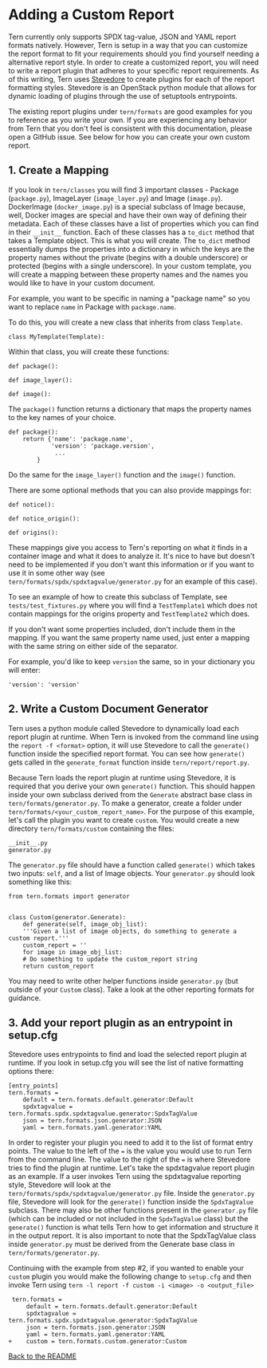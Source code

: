 # Adding a Custom Report
Tern currently only supports SPDX tag-value, JSON and YAML report formats natively. However, Tern is setup in a way that you can customize the report format to fit your requirements should you find yourself needing a alternative report style. In order to create a customized report, you will need to write a report plugin that adheres to your specific report requirements. As of this writing, Tern uses [Stevedore](https://docs.openstack.org/stevedore/latest/) to create plugins for each of the report formatting styles. Stevedore is an OpenStack python module that allows for dynamic loading of plugins through the use of setuptools entrypoints.

The existing report plugins under `tern/formats` are good examples for you to reference as you write your own. If you are experiencing any behavior from Tern that you don't feel is consistent with this documentation, please open a GitHub issue. See below for how you can create your own custom report.

## 1. Create a Mapping
If you look in `tern/classes` you will find 3 important classes - Package (`package.py`), ImageLayer (`image_layer.py`) and Image (`image.py`). DockerImage (`docker_image.py`) is a special subclass of Image because, well, Docker images are special and have their own way of defining their metadata. Each of these classes have a list of properties which you can find in their `__init__` function.
Each of these classes has a `to_dict` method that takes a Template object. This is what you will create. The `to_dict` method essentially dumps the properties into a dictionary in which the keys are the property names without the private (begins with a double underscore) or protected (begins with a single underscore). In your custom template, you will create a mapping between these property names and the names you would like to have in your custom document.

For example, you want to be specific in naming a "package name" so you want to replace `name` in Package with `package.name`.

To do this, you will create a new class that inherits from class `Template`.

```
class MyTemplate(Template):
```

Within that class, you will create these functions:

```
def package():

def image_layer():

def image():
```

The `package()` function returns a dictionary that maps the property names to the key names of your choice.

```
def package():
    return {'name': 'package.name',
            'version': 'package.version',
             ...
	    }
```

Do the same for the `image_layer()` function and the `image()` function.

There are some optional methods that you can also provide mappings for:

```
def notice():

def notice_origin():

def origins():
```

These mappings give you access to Tern's reporting on what it finds in a container image and what it does to analyze it. It's nice to have but doesn't need to be implemented if you don't want this information or if you want to use it in some other way (see `tern/formats/spdx/spdxtagvalue/generator.py` for an example of this case).

To see an example of how to create this subclass of Template, see `tests/test_fixtures.py` where you will find a `TestTemplate1` which does not contain mappings for the origins property and `TestTemplate2` which does.

If you don't want some properties included, don't include them in the mapping. If you want the same property name used, just enter a mapping with the same string on either side of the separator.

For example, you'd like to keep `version` the same, so in your dictionary you will enter:
```
'version': 'version'
```
## 2. Write a Custom Document Generator

Tern uses a python module called Stevedore to dynamically load each report plugin at runtime. When Tern is invoked from the command line using the `report -f <format>` option,  it will use Stevedore to call the `generate()` function inside the specified report format. You can see how `generate()` gets called in the `generate_format` function inside `tern/report/report.py`.

Because Tern loads the report plugin at runtime using Stevedore, it is required that you derive your own `generate()` function. This should happen inside your own subclass derived from the `Generate` abstract base class in `tern/formats/generator.py`. To make a generator, create a folder under `tern/formats/<your_custom_report_name>`. For the purpose of this example, let's call the plugin you want to create `custom`.  You would create a new directory `tern/formats/custom` containing the files:
```
__init__.py
generator.py
```

The `generator.py` file should have a function called `generate()` which takes two inputs: `self`, and a list of Image objects. Your `generator.py` should look something like this:

```
from tern.formats import generator


class Custom(generator.Generate):
    def generate(self, image_obj_list):
    '''Given a list of image objects, do something to generate a custom report.'''
    custom_report = ''
    for image in image_obj_list:
	# Do something to update the custom_report string
    return custom_report
```

You may need to write other helper functions inside `generator.py` (but outside of your `Custom` class). Take a look at the other reporting formats for guidance.


## 3. Add your report plugin as an entrypoint in setup.cfg

Stevedore uses entrypoints to find and load the selected report plugin at runtime. If you look in setup.cfg you will see the list of native formatting options there:

```
[entry_points]
tern.formats =
    default = tern.formats.default.generator:Default
    spdxtagvalue = tern.formats.spdx.spdxtagvalue.generator:SpdxTagValue
    json = tern.formats.json.generator:JSON
    yaml = tern.formats.yaml.generator:YAML
```

In order to register your plugin you need to add it to the list of format entry points. The value to the left of the `=` is the value you would use to run Tern from the command line. The value to the right of the `=` is where Stevedore tries to find the plugin at runtime. Let's take the spdxtagvalue report plugin as an example. If a user invokes Tern using the spdxtagvalue reporting style, Stevedore will look at the `tern/formats/spdx/spdxtagvalue/generator.py` file. Inside the `generator.py` file, Stevedore will look for the `generate()` function inside the `SpdxTagValue` subclass. There may also be other functions present in the `generator.py` file (which can be included or not included in the `SpdxTagValue` class) but the `generate()` function is what tells Tern how to get information and structure it in the output report. It is also important to note that the SpdxTagValue class inside `generator.py` must be derived from the Generate base class in `tern/formats/generator.py`.

Continuing with the example from step #2, if you wanted to enable your `custom` plugin you would make the following change to `setup.cfg` and then invoke Tern using `tern -l report -f custom -i <image> -o <output_file>`

```
 tern.formats =
     default = tern.formats.default.generator:Default
     spdxtagvalue = tern.formats.spdx.spdxtagvalue.generator:SpdxTagValue
     json = tern.formats.json.generator:JSON
     yaml = tern.formats.yaml.generator:YAML
+    custom = tern.formats.custom.generator:Custom
```

[Back to the README](../README.md)
